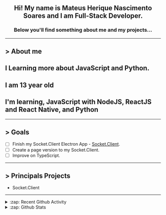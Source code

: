 <div align="center">

## Hi! My name is Mateus Herique Nascimento Soares and I am Full-Stack Developer.

### Below you'll find something about me and my projects...

</div>

---

## **>** About me

## I Learning more about JavaScript and Python.

## I am 13 year old

## I'm learning, JavaScript with NodeJS, ReactJS and React Native, and Python

---

## **>** Goals

- [ ] Finish my Socket.Client Electron App - [Socket.Client](https://github.com/MateusSoares895/socket.client).
- [ ] Create a page version to my Socket.Client.
- [ ] Improve on TypeScript.

---

## **>** Principals Projects

- Socket.Client

---

<details>
  <summary>:zap: Recent Github Activity</summary>

<!--START_SECTION:activity-->
1. 💪 Opened PR [#1](https://github.com//felipesuri/suridocz/pull/1) in [felipesuri/suridocz](https://github.com//felipesuri/suridocz)
2. 🗣 Commented on [#2](https://github.com//getomni/google-chrome-omni/issues/2) in [getomni/google-chrome-omni](https://github.com//getomni/google-chrome-omni)
3. 🗣 Commented on [#312](https://github.com//Rocketseat/unform/issues/312) in [Rocketseat/unform](https://github.com//Rocketseat/unform)
4. 🗣 Commented on [#306](https://github.com//JetBrains/JetBrainsMono/issues/306) in [JetBrains/JetBrainsMono](https://github.com//JetBrains/JetBrainsMono)
5. 💪 Opened PR [#18](https://github.com//password-generator/password-generator-package/pull/18) in [password-generator/password-generator-package](https://github.com//password-generator/password-generator-package)
<!--END_SECTION:activity-->
</details>

<details>
  <summary>:zap: Github Stats</summary>

  <br />

  <a href="https://github.com/mateushnsoares">
    <img align="center" src="https://github-readme-stats.vercel.app/api?username=mateushnsoares&show_icons=true&theme=dark&line_height=27" alt="mateushnsoares github stats"/>
  </a>

  <a>
    <img align="center" src="https://github-readme-stats.vercel.app/api/top-langs/?username=mateushnsoares&theme=dark&layout=compact" alt="mateushnsoares most used languages" />
  </a>
</details>
